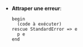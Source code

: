 * **Attraper une erreur**:
  ```
  begin
    (code à exécuter)
  rescue StandardError => e
    p e
  end
  ```
